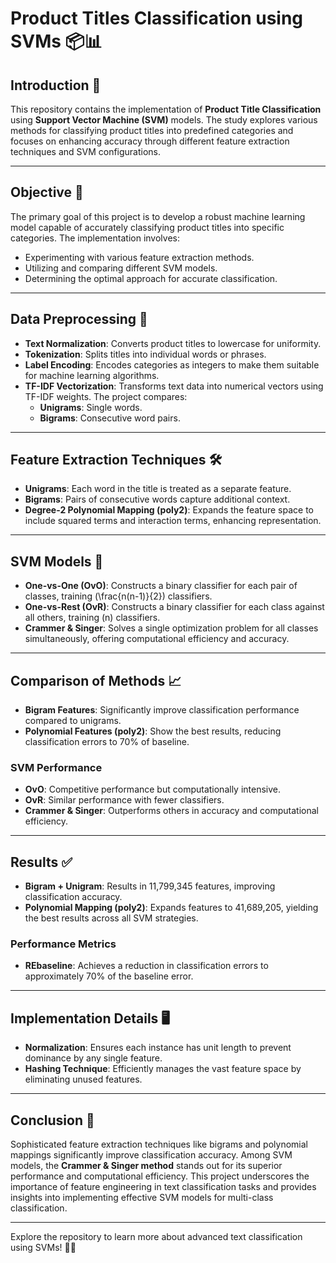 # Product Titles Classification using SVMs 📦📊

## Introduction 🌟

This repository contains the implementation of **Product Title Classification** using **Support Vector Machine (SVM)** models. The study explores various methods for classifying product titles into predefined categories and focuses on enhancing accuracy through different feature extraction techniques and SVM configurations.

---

## Objective 🎯

The primary goal of this project is to develop a robust machine learning model capable of accurately classifying product titles into specific categories. The implementation involves:
- Experimenting with various feature extraction methods.
- Utilizing and comparing different SVM models.
- Determining the optimal approach for accurate classification.

---

## Data Preprocessing 🔧

- **Text Normalization**: Converts product titles to lowercase for uniformity.
- **Tokenization**: Splits titles into individual words or phrases.
- **Label Encoding**: Encodes categories as integers to make them suitable for machine learning algorithms.
- **TF-IDF Vectorization**: Transforms text data into numerical vectors using TF-IDF weights. The project compares:
  - **Unigrams**: Single words.
  - **Bigrams**: Consecutive word pairs.

---

## Feature Extraction Techniques 🛠️

- **Unigrams**: Each word in the title is treated as a separate feature.
- **Bigrams**: Pairs of consecutive words capture additional context.
- **Degree-2 Polynomial Mapping (poly2)**: Expands the feature space to include squared terms and interaction terms, enhancing representation.

---

## SVM Models 🚀

- **One-vs-One (OvO)**: Constructs a binary classifier for each pair of classes, training \(\frac{n(n-1)}{2}\) classifiers.
- **One-vs-Rest (OvR)**: Constructs a binary classifier for each class against all others, training \(n\) classifiers.
- **Crammer & Singer**: Solves a single optimization problem for all classes simultaneously, offering computational efficiency and accuracy.

---

## Comparison of Methods 📈

- **Bigram Features**: Significantly improve classification performance compared to unigrams.
- **Polynomial Features (poly2)**: Show the best results, reducing classification errors to 70% of baseline.

### SVM Performance

- **OvO**: Competitive performance but computationally intensive.
- **OvR**: Similar performance with fewer classifiers.
- **Crammer & Singer**: Outperforms others in accuracy and computational efficiency.

---

## Results ✅

- **Bigram + Unigram**: Results in 11,799,345 features, improving classification accuracy.
- **Polynomial Mapping (poly2)**: Expands features to 41,689,205, yielding the best results across all SVM strategies.

### Performance Metrics
- **REbaseline**: Achieves a reduction in classification errors to approximately 70% of the baseline error.

---

## Implementation Details 🖥️

- **Normalization**: Ensures each instance has unit length to prevent dominance by any single feature.
- **Hashing Technique**: Efficiently manages the vast feature space by eliminating unused features.

---

## Conclusion 🏁

Sophisticated feature extraction techniques like bigrams and polynomial mappings significantly improve classification accuracy. Among SVM models, the **Crammer & Singer method** stands out for its superior performance and computational efficiency. This project underscores the importance of feature engineering in text classification tasks and provides insights into implementing effective SVM models for multi-class classification.

---

Explore the repository to learn more about advanced text classification using SVMs! 🚀✨
